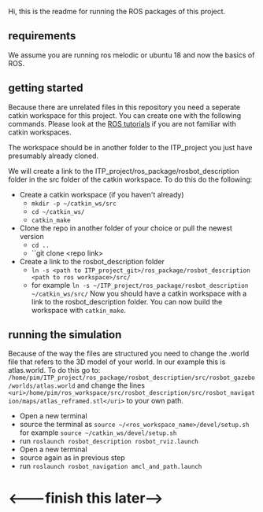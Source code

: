Hi, this is the readme for running the ROS packages of this project.

## requirements

We assume you are running ros melodic or ubuntu 18 and now the basics of ROS.

## getting started

Because there are unrelated files in this repository you need a seperate catkin workspace for this project. You can create one with the following commands. Please look at the [ROS tutorials](http://wiki.ros.org/ROS/Tutorials) if you are not familiar with catkin workspaces.

The workspace should be in another folder to the ITP_project you just have presumably already cloned.

We will create a link to the ITP_project/ros_package/rosbot_description folder in the src folder of the catkin workspace. To do this do the following:

- Create a catkin workspace (if you haven't already)
    - ``mkdir -p ~/catkin_ws/src``
    - ``cd ~/catkin_ws/``
    - ``catkin_make``
- Clone the repo in another folder of your choice or pull the newest version
    - ``cd ..``
    - ``git clone \<repo link>
- Create a link to the rosbot_description folder
    - ``ln -s <path to ITP_project_git>/ros_package/rosbot_description <path to ros workspace>/src/``
    - for example ``ln -s ~/ITP_project/ros_package/rosbot_description ~/catkin_ws/src/``
Now you should have a catkin workspace with a link to the rosbot_description folder. You can now build the workspace with ``catkin_make``.  

## running the simulation
Because of the way the files are structured you need to change the .world file that refers to the 3D model of your world. In our example this is atlas.world. To do this go to: ``/home/pim/ITP_project/ros_package/rosbot_description/src/rosbot_gazebo/worlds/atlas.world`` and change the lines 
``<uri>/home/pim/ros_workspace/src/rosbot_description/src/rosbot_navigation/maps/atlas_reframed.stl</uri>`` to your own path. 
- Open a new terminal 
- source the terminal as ``source ~/<ros_workspace_name>/devel/setup.sh 
`` for example ``source ~/catkin_ws/devel/setup.sh``
- run ``roslaunch rosbot_description rosbot_rviz.launch`` 
- Open a new terminal
- source again as in previous step
- run ``roslaunch rosbot_navigation amcl_and_path.launch``
# <---finish this later-->